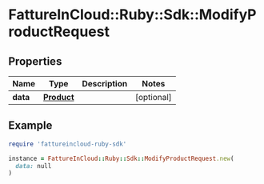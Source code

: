 # FattureInCloud::Ruby::Sdk::ModifyProductRequest

## Properties

| Name | Type | Description | Notes |
| ---- | ---- | ----------- | ----- |
| **data** | [**Product**](Product.md) |  | [optional] |

## Example

```ruby
require 'fattureincloud-ruby-sdk'

instance = FattureInCloud::Ruby::Sdk::ModifyProductRequest.new(
  data: null
)
```

